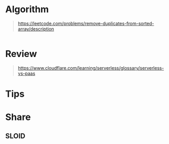 # Algorithm
> https://leetcode.com/problems/remove-duplicates-from-sorted-array/description

```java

```

# Review
> https://www.cloudflare.com/learning/serverless/glossary/serverless-vs-paas

# Tips


# Share

## SLOID
